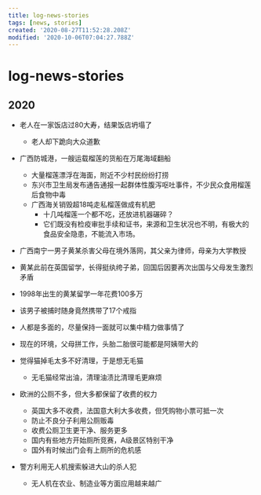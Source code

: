 ```yaml
---
title: log-news-stories
tags: [news, stories]
created: '2020-08-27T11:52:28.208Z'
modified: '2020-10-06T07:04:27.788Z'
---
```


# log-news-stories

## 2020

- 老人在一家饭店过80大寿，结果饭店坍塌了
  - 老人却下跪向大众道歉

- 广西防城港，一艘运载榴莲的货船在万尾海域翻船
  - 大量榴莲漂浮在海面，附近不少村民纷纷打捞
  - 东兴市卫生局发布通告通报一起群体性腹泻呕吐事件，不少民众食用榴莲后食物中毒
  - 广西海关销毁超18吨走私榴莲做成有机肥
    - 十几吨榴莲一个都不吃，还放进机器碾碎？
    - 它们既没有检疫审批手续和证书，来源和卫生状况也不明，有极大的食品安全隐患，不能流入市场。

-  广西南宁一男子黄某杀害父母在境外落网，其父亲为律师，母亲为大学教授
  - 黄某此前在英国留学，长得挺纨绔子弟，回国后因要再次出国与父母发生激烈矛盾
  - 1998年出生的黄某留学一年花费100多万
  - 该男子被捕时随身竟然携带了17个戒指
  - 人都是多面的，尽量保持一面就可以集中精力做事情了
  - 现在的环境，父母拼工作，头胎二胎很可能都是阿姨带大的

- 觉得猫掉毛太多不好清理，于是想无毛猫
  - 无毛猫经常出油，清理油渍比清理毛更麻烦

- 欧洲的公厕不多，但大多都保留了收费的权力
  - 英国大多不收费，法国意大利大多收费，但凭购物小票可抵一次
  - 防止不良分子利用公厕贩毒
  - 收费公厕卫生更干净、服务更多
  - 国内有些地方开始厕所竞赛，A级景区特别干净
  - 国外有时候出门会有上厕所的危机感

- 警方利用无人机搜索躲进大山的杀人犯
  - 无人机在农业、制造业等方面应用越来越广
